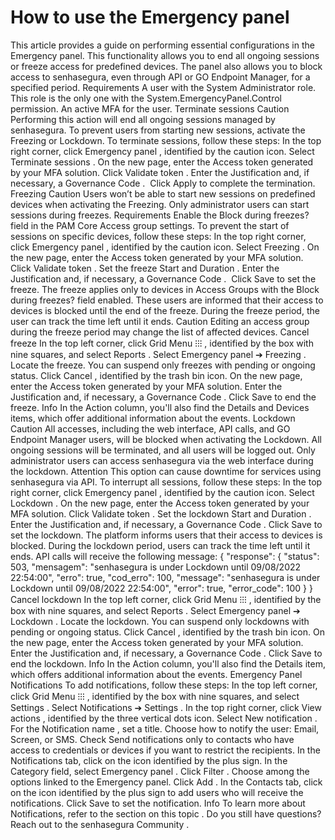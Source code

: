 # How to use the Emergency panel 

This article provides a guide on performing essential configurations in the Emergency panel. This functionality allows you to end all ongoing sessions or freeze access for predefined devices. The panel also allows you to block access to senhasegura, even through API or GO Endpoint Manager, for a specified period.
Requirements
A user with the 
System Administrator
 role. This role is the only one with the System.EmergencyPanel.Control permission.
An 
active MFA
 for the user.
Terminate sessions
Caution
Performing this action will end all ongoing sessions managed by senhasegura. To prevent users from starting new sessions, activate the Freezing or Lockdown.
To terminate sessions, follow these steps:
In the top right corner, click 
Emergency panel
, identified by the caution icon.
Select 
Terminate sessions
.
On the new page, enter the 
Access token
 generated by your MFA solution.
Click 
Validate token
.
Enter the 
Justification
 and, if necessary, a 
Governance Code
. 
Click 
Apply
 to complete the termination.
Freezing
Caution
Users won’t be able to start new sessions on predefined devices when activating the Freezing. Only administrator users can start sessions during freezes.
Requirements
Enable the 
Block during freezes?
 field in the PAM Core Access group settings.
To prevent the start of sessions on specific devices, follow these steps:
In the top right corner, click 
Emergency panel
, identified by the caution icon.
Select 
Freezing
.
On the new page, enter the 
Access token
 generated by your MFA solution.
Click 
Validate token
.
Set the freeze 
Start
 and 
Duration
.
Enter the 
Justification
 and, if necessary, a 
Governance Code
. 
Click 
Save
 to set the freeze.
The freeze applies only to devices in 
Access Groups
 with the 
Block during freezes?
 field enabled. These users are informed that their access to devices is blocked until the end of the freeze. During the freeze period, the user can track the time left until it ends.
Caution
Editing an access group during the freeze period may change the list of affected devices.
Cancel freeze
In the top left corner, click 
Grid Menu ⁝⁝⁝
, identified by the box with nine squares, and select 
Reports
.
Select 
Emergency panel ➔ Freezing
.
Locate the freeze. You can suspend only freezes with pending or ongoing status.
Click 
Cancel
, identified by the trash bin icon.
On the new page, enter the 
Access token
 generated by your MFA solution.
Enter the 
Justification
 and, if necessary, a 
Governance Code
.
Click 
Save
 to end the freeze.
Info
In the 
Action
 column, you'll also find the 
Details
 and 
Devices
 items, which offer additional information about the events.
Lockdown
Caution
All accesses, including the web interface, API calls, and GO Endpoint Manager users, will be blocked when activating the Lockdown. All ongoing sessions will be terminated, and all users will be logged out. Only administrator users can access senhasegura via the web interface during the lockdown.
Attention
This option can cause downtime for services using senhasegura via API.
To interrupt all sessions, follow these steps:
In the top right corner, click 
Emergency panel
, identified by the caution icon.
Select 
Lockdown
.
On the new page, enter the 
Access token
 generated by your MFA solution.
Click 
Validate token
.
Set the lockdown 
Start
 and 
Duration
.
Enter the 
Justification
 and, if necessary, a 
Governance Code
.
Click 
Save
 to set the lockdown.
The platform informs users that their access to devices is blocked. During the lockdown period, users can track the time left until it ends.
API calls will receive the following message:
{
    "response": {
        "status": 503,
        "mensagem": "senhasegura is under Lockdown until 09/08/2022 22:54:00",
        "erro": true,
        "cod_erro": 100,
        "message": "senhasegura is under Lockdown until 09/08/2022 22:54:00",
        "error": true,
        "error_code": 100
    }
}
Cancel lockdown
In the top left corner, click 
Grid Menu ⁝⁝⁝
, identified by the box with nine squares, and select 
Reports
.
Select 
Emergency panel ➔ Lockdown
.
Locate the lockdown. You can suspend only lockdowns with pending or ongoing status.
Click 
Cancel
, identified by the trash bin icon.
On the new page, enter the 
Access token
 generated by your MFA solution.
Enter the 
Justification
 and, if necessary, a 
Governance Code
.
Click 
Save
 to end the lockdown.
Info
In the 
Action
 column, you'll also find the 
Details
 item, which offers additional information about the events.
Emergency Panel Notifications
To add notifications, follow these steps:
In the top left corner, click 
Grid Menu ⁝⁝⁝
, identified by the box with nine squares, and select 
Settings
.
Select 
Notifications ➔ Settings
.
In the top right corner, click 
View actions
, identified by the three vertical dots icon.
Select 
New notification
.
For the 
Notification name
, set a title.
Choose how to notify the user: Email, Screen, or SMS.
Check 
Send notifications only to contacts who have access to credentials or devices
 if you want to restrict the recipients.
In the 
Notifications
 tab, click on the icon identified by the plus sign.
In the 
Category
 field, select 
Emergency panel
.
Click 
Filter
.
Choose among the options linked to the Emergency panel.
Click 
Add
.
In the 
Contacts
 tab, click on the icon identified by the plus sign to add users who will receive the notifications.
Click 
Save
 to set the notification.
Info
To learn more about Notifications, refer to the 
section on this topic
.
Do you still have questions? Reach out to the 
senhasegura Community
.
